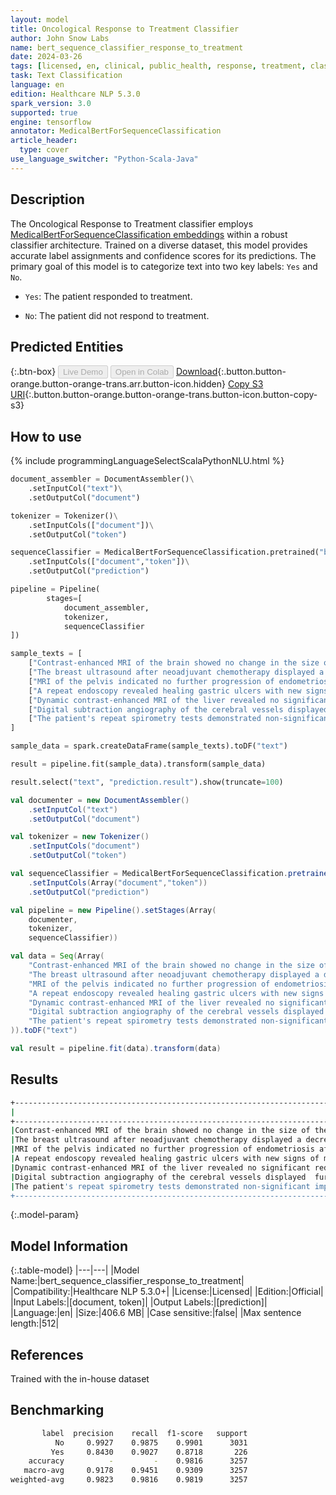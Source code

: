 ```yaml
---
layout: model
title: Oncological Response to Treatment Classifier
author: John Snow Labs
name: bert_sequence_classifier_response_to_treatment
date: 2024-03-26
tags: [licensed, en, clinical, public_health, response, treatment, classifier, tensorflow]
task: Text Classification
language: en
edition: Healthcare NLP 5.3.0
spark_version: 3.0
supported: true
engine: tensorflow
annotator: MedicalBertForSequenceClassification
article_header:
  type: cover
use_language_switcher: "Python-Scala-Java"
---
```


## Description

The Oncological Response to Treatment classifier employs [MedicalBertForSequenceClassification embeddings](https://sparknlp.org/2022/07/18/biobert_pubmed_base_cased_v1.2_en_3_0.html) within a robust classifier architecture. Trained on a diverse dataset, this model provides accurate label assignments and confidence scores for its predictions. The primary goal of this model is to categorize text into two key labels: `Yes` and `No`.

- `Yes`: The patient responded to treatment.

- `No`: The patient did not respond to treatment.

## Predicted Entities



{:.btn-box}
<button class="button button-orange" disabled>Live Demo</button>
<button class="button button-orange" disabled>Open in Colab</button>
[Download](https://s3.amazonaws.com/auxdata.johnsnowlabs.com/clinical/models/bert_sequence_classifier_response_to_treatment_en_5.3.0_3.0_1711492257311.zip){:.button.button-orange.button-orange-trans.arr.button-icon.hidden}
[Copy S3 URI](s3://auxdata.johnsnowlabs.com/clinical/models/bert_sequence_classifier_response_to_treatment_en_5.3.0_3.0_1711492257311.zip){:.button.button-orange.button-orange-trans.button-icon.button-copy-s3}

## How to use



<div class="tabs-box" markdown="1">
{% include programmingLanguageSelectScalaPythonNLU.html %}
  
```python
document_assembler = DocumentAssembler()\
    .setInputCol("text")\
    .setOutputCol("document")

tokenizer = Tokenizer()\
    .setInputCols(["document"])\
    .setOutputCol("token")

sequenceClassifier = MedicalBertForSequenceClassification.pretrained("bert_sequence_classifier_response_to_treatment", "en", "clinical/models")\
    .setInputCols(["document","token"])\
    .setOutputCol("prediction")

pipeline = Pipeline(
        stages=[
            document_assembler,
            tokenizer,
            sequenceClassifier
])

sample_texts = [
    ["Contrast-enhanced MRI of the brain showed no change in the size of the glioblastoma, suggesting stable disease post-temozolomide therapy."],
    ["The breast ultrasound after neoadjuvant chemotherapy displayed a decrease in the primary lesion size from 3 cm to 1 cm, suggesting a favorable response to treatment. The skin infection is also well controlled with multi-antibiotic approach. "],
    ["MRI of the pelvis indicated no further progression of endometriosis after laparoscopic excision and six months of hormonal suppression therapy."],
    ["A repeat endoscopy revealed healing gastric ulcers with new signs of malignancy or H. pylori infection. Will discuss the PPI continuum."],
    ["Dynamic contrast-enhanced MRI of the liver revealed no significant reduction in the size and number of hepatic metastases following six months of targeted therapy with sorafenib."],
    ["Digital subtraction angiography of the cerebral vessels displayed  further aneurysmal dilation and new vascular abnormalities after endovascular coiling of a cerebral aneurysm, indicating a unsuccessful intervention."],
    ["The patient's repeat spirometry tests demonstrated non-significant improvement in both FEV1 and FVC, suggesting ineffective control of asthma symptoms with even maximally optimized inhaler therapy. Continuum will discuss."]
]

sample_data = spark.createDataFrame(sample_texts).toDF("text")

result = pipeline.fit(sample_data).transform(sample_data)

result.select("text", "prediction.result").show(truncate=100)
```
```scala
val documenter = new DocumentAssembler() 
    .setInputCol("text") 
    .setOutputCol("document")

val tokenizer = new Tokenizer()
    .setInputCols("document")
    .setOutputCol("token")

val sequenceClassifier = MedicalBertForSequenceClassification.pretrained("bert_sequence_classifier_response_to_treatment", "en", "clinical/models")
    .setInputCols(Array("document","token"))
    .setOutputCol("prediction")

val pipeline = new Pipeline().setStages(Array(
    documenter, 
    tokenizer, 
    sequenceClassifier))

val data = Seq(Array(
    "Contrast-enhanced MRI of the brain showed no change in the size of the glioblastoma, suggesting stable disease post-temozolomide therapy.",
    "The breast ultrasound after neoadjuvant chemotherapy displayed a decrease in the primary lesion size from 3 cm to 1 cm, suggesting a favorable response to treatment. The skin infection is also well controlled with multi-antibiotic approach. ",
    "MRI of the pelvis indicated no further progression of endometriosis after laparoscopic excision and six months of hormonal suppression therapy.",
    "A repeat endoscopy revealed healing gastric ulcers with new signs of malignancy or H. pylori infection. Will discuss the PPI continuum.",
    "Dynamic contrast-enhanced MRI of the liver revealed no significant reduction in the size and number of hepatic metastases following six months of targeted therapy with sorafenib.",
    "Digital subtraction angiography of the cerebral vessels displayed  further aneurysmal dilation and new vascular abnormalities after endovascular coiling of a cerebral aneurysm, indicating a unsuccessful intervention.",
    "The patient's repeat spirometry tests demonstrated non-significant improvement in both FEV1 and FVC, suggesting ineffective control of asthma symptoms with even maximally optimized inhaler therapy. Continuum will discuss."
)).toDF("text")

val result = pipeline.fit(data).transform(data)
```
</div>

## Results

```bash
+----------------------------------------------------------------------------------------------------+------+
|                                                                                                text|result|
+----------------------------------------------------------------------------------------------------+------+
|Contrast-enhanced MRI of the brain showed no change in the size of the glioblastoma, suggesting s...| [Yes]|
|The breast ultrasound after neoadjuvant chemotherapy displayed a decrease in the primary lesion s...| [Yes]|
|MRI of the pelvis indicated no further progression of endometriosis after laparoscopic excision a...| [Yes]|
|A repeat endoscopy revealed healing gastric ulcers with new signs of malignancy or H. pylori infe...|  [No]|
|Dynamic contrast-enhanced MRI of the liver revealed no significant reduction in the size and numb...|  [No]|
|Digital subtraction angiography of the cerebral vessels displayed  further aneurysmal dilation an...|  [No]|
|The patient's repeat spirometry tests demonstrated non-significant improvement in both FEV1 and F...|  [No]|
+----------------------------------------------------------------------------------------------------+------+
```

{:.model-param}
## Model Information

{:.table-model}
|---|---|
|Model Name:|bert_sequence_classifier_response_to_treatment|
|Compatibility:|Healthcare NLP 5.3.0+|
|License:|Licensed|
|Edition:|Official|
|Input Labels:|[document, token]|
|Output Labels:|[prediction]|
|Language:|en|
|Size:|406.6 MB|
|Case sensitive:|false|
|Max sentence length:|512|

## References

Trained with the in-house dataset

## Benchmarking

```bash
       label  precision    recall  f1-score   support
          No     0.9927    0.9875    0.9901      3031
         Yes     0.8430    0.9027    0.8718       226
    accuracy          -         -    0.9816      3257
   macro-avg     0.9178    0.9451    0.9309      3257
weighted-avg     0.9823    0.9816    0.9819      3257
```
